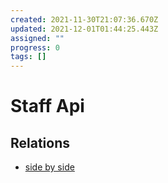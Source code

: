 ```yaml
---
created: 2021-11-30T21:07:36.670Z
updated: 2021-12-01T01:44:25.443Z
assigned: ""
progress: 0
tags: []
---
```


# Staff Api 

## Relations

- [side by side ](.md)
